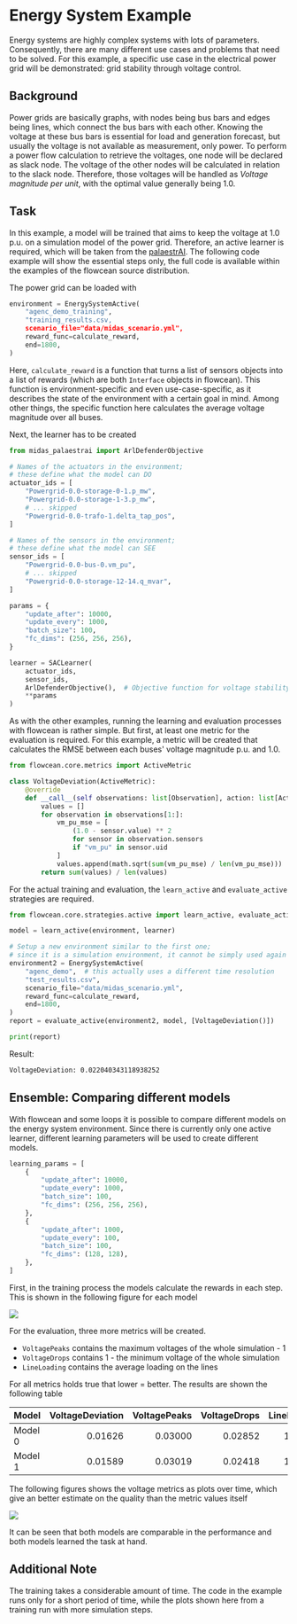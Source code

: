 # Energy System Example

Energy systems are highly complex systems with lots of parameters.
Consequently, there are many different use cases and problems that need to be solved.
For this example, a specific use case in the electrical power grid will be demonstrated: grid stability through voltage control.

## Background

Power grids are basically graphs, with nodes being bus bars and edges being lines, which connect the bus bars with each other.
Knowing the voltage at these bus bars is essential for load and generation forecast, but usually the voltage is not available as measurement, only power.
To perform a power flow calculation to retrieve the voltages, one node will be declared as slack node.
The voltage of the other nodes will be calculated in relation to the slack node.
Therefore, those voltages will be handled as *Voltage magnitude per unit*, with the optimal value generally being 1.0.

## Task

In this example, a model will be trained that aims to keep the voltage at 1.0 p.u. on a simulation model of the power grid.
Therefore, an active learner is required, which will be taken from the [palaestrAI](https://docs.palaestr.ai).
The following code example will show the essential steps only, the full code is available within the examples of the flowcean source distribution.

The power grid can be loaded with

```python
environment = EnergySystemActive(
    "agenc_demo_training",
    "training_results.csv,
    scenario_file="data/midas_scenario.yml",
    reward_func=calculate_reward,
    end=1800,
)
```

Here, `calculate_reward` is a function that turns a list of sensors objects into a list of rewards (which are both `Interface` objects in flowcean).
This function is environment-specific and even use-case-specific, as it describes the state of the environment with a certain goal in mind.
Among other things, the specific function here calculates the average voltage magnitude over all buses. 

Next, the learner has to be created

```python
from midas_palaestrai import ArlDefenderObjective

# Names of the actuators in the environment;
# these define what the model can DO
actuator_ids = [
    "Powergrid-0.0-storage-0-1.p_mw",
    "Powergrid-0.0-storage-1-3.p_mw",
    # ... skipped
    "Powergrid-0.0-trafo-1.delta_tap_pos",
]

# Names of the sensors in the environment;
# these define what the model can SEE
sensor_ids = [
    "Powergrid-0.0-bus-0.vm_pu",
    # ... skipped
    "Powergrid-0.0-storage-12-14.q_mvar",
]

params = {
    "update_after": 10000,
    "update_every": 1000,
    "batch_size": 100,
    "fc_dims": (256, 256, 256),
}

learner = SACLearner(
    actuator_ids,
    sensor_ids,
    ArlDefenderObjective(),  # Objective function for voltage stability
    **params
)
```

As with the other examples, running the learning and evaluation processes with flowcean is rather simple.
But first, at least one metric for the evaluation is required.
For this example, a metric will be created that calculates the RMSE between each buses' voltage magnitude p.u. and 1.0.

```python
from flowcean.core.metrics import ActiveMetric

class VoltageDeviation(ActiveMetric):
    @override
    def __call__(self observations: list[Observation], action: list[Action]) -> Any:
        values = []
        for observation in observations[1:]:
            vm_pu_mse = [
                (1.0 - sensor.value) ** 2
                for sensor in observation.sensors
                if "vm_pu" in sensor.uid
            ]
            values.append(math.sqrt(sum(vm_pu_mse) / len(vm_pu_mse)))
        return sum(values) / len(values)
```

For the actual training and evaluation, the `learn_active` and `evaluate_active` strategies are required.

```python
from flowcean.core.strategies.active import learn_active, evaluate_active

model = learn_active(environment, learner)

# Setup a new environment similar to the first one;
# since it is a simulation environment, it cannot be simply used again
environment2 = EnergySystemActive(
    "agenc_demo",  # this actually uses a different time resolution
    "test_results.csv",
    scenario_file="data/midas_scenario.yml",
    reward_func=calculate_reward,
    end=1800,
)
report = evaluate_active(environment2, model, [VoltageDeviation()])

print(report)
```

Result:

```bash
VoltageDeviation: 0.022040343118938252
```

## Ensemble: Comparing different models

With flowcean and some loops it is possible to compare different models on the energy system environment.
Since there is currently only one active learner, different learning parameters will be used to create different models.

```python
learning_params = [
    {
        "update_after": 10000,
        "update_every": 1000,
        "batch_size": 100,
        "fc_dims": (256, 256, 256),
    },
    {
        "update_after": 1000,
        "update_every": 100,
        "batch_size": 100,
        "fc_dims": (128, 128),
    },
]
```

First, in the training process the models calculate the rewards in each step.
This is shown in the following figure for each model

![](images/objectives.png)

For the evaluation, three more metrics will be created.

- `VoltagePeaks` contains the maximum voltages of the whole simulation - 1
- `VoltageDrops` contains 1 - the minimum voltage of the whole simulation
- `LineLoading` contains the average loading on the lines

For all metrics holds true that lower = better.
The results are shown the following table

| Model   | VoltageDeviation | VoltagePeaks | VoltageDrops | LineLoadings |
| ------- | ----------------:| ------------:| ------------:| ------------:|
| Model 0 |          0.01626 |      0.03000 |      0.02852 |     15.99515 |
| Model 1 |          0.01589 |      0.03019 |      0.02418 |     14.51645 |

The following figures shows the voltage metrics as plots over time, which give an better estimate on the quality than the metric values itself

![](images/grid_health.png)

It can be seen that both models are comparable in the performance and both models learned the task at hand.

## Additional Note

The training takes a considerable amount of time.
The code in the example runs only for a short period of time, while the plots shown here from a training run with more simulation steps.

